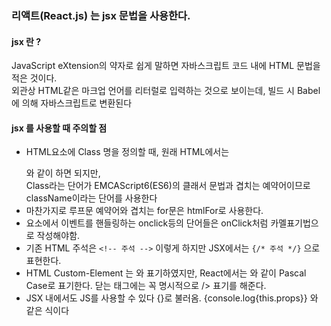 ### 리액트(React.js) 는 jsx 문법을 사용한다.    
#### jsx 란 ?    
 JavaScript eXtension의 약자로 쉽게 말하면 자바스크립트 코드 내에 HTML 문법을 적은 것이다.     
 외관상 HTML같은 마크업 언어를 리터럴로 입력하는 것으로 보이는데, 빌드 시 Babel에 의해 자바스크립트로 변환된다    
#### jsx 를 사용할 때 주의할 점
- HTML요소에 Class 명을 정의할 때,  원래 HTML에서는 <p class="containor"></p>와 같이 하면 되지만,      
Class라는 단어가 EMCAScript6(ES6)의 클래서 문법과 겹치는 예약어이므로 className이라는 단어를 사용한다      
- 마찬가지로 루프문 예약어와 겹치는 for문은 htmlFor로 사용한다.
- 요소에서 이벤트를 핸들링하는 onclick등의 단어들은 onClick처럼 카멜표기법으로 작성해야함.
- 기존 HTML 주석은 `<!-- 주석 -->` 이렇게 하지만 JSX에서는 `{/* 주석 */}` 으로 표현한다.
- HTML Custom-Element 는 <my-element> 와 표기하였지만, React에서는 <MyElement/> 와 같이 Pascal Case로 표기한다.  닫는 태그에는 꼭 명시적으로 /> 표기를 해준다.
- JSX 내에서도 JS를 사용할 수 있다 {}로 불러옴. {console.log{this.props}} 와 같은 식이다
